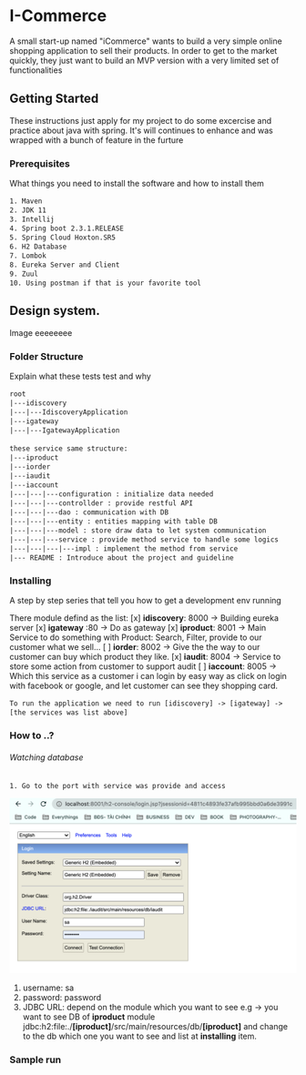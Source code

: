 # I-Commerce
A small start-up named "iCommerce" wants to build a very simple online shopping
application to sell their products. In order to get to the market quickly, they just want
to build an MVP version with a very limited set of functionalities

## Getting Started

These instructions just apply for my project to do some excercise and practice about java with spring.
It's will continues to enhance and was wrapped with a bunch of feature in the furture

### Prerequisites

What things you need to install the software and how to install them

```
1. Maven   
2. JDK 11
3. Intellij
4. Spring boot 2.3.1.RELEASE
5. Spring Cloud Hoxton.SR5
6. H2 Database
7. Lombok
8. Eureka Server and Client
9. Zuul
10. Using postman if that is your favorite tool
```

## Design system.

Image eeeeeeee

### Folder Structure

Explain what these tests test and why

```
root
|---idiscovery
|---|---IdiscoveryApplication
|---igateway
|---|---IgatewayApplication

these service same structure:
|---iproduct
|---iorder
|---iaudit
|---iaccount
|---|---|---configuration : initialize data needed
|---|---|---controllder : provide restful API
|---|---|---dao : communication with DB
|---|---|---entity : entities mapping with table DB
|---|---|---model : store draw data to let system communication
|---|---|---service : provide method service to handle some logics
|---|---|---|---impl : implement the method from service
|--- README : Introduce about the project and guideline
```
### Installing 
A step by step series that tell you how to get a development env running

There module defind as the list:
[x] **idiscovery**: 8000 &#8594; Building eureka server
[x] **igateway** :80 &#8594; Do as gateway
[x] **iproduct**: 8001 &#8594; Main Service to do something with Product: Search, Filter, provide to our customer what we sell...
[ ] **iorder**: 8002 &#8594; Give the the way to our customer can buy which product they like.
[x] **iaudit**: 8004 &#8594; Service to store some action from customer to support audit
[ ] **iaccount**: 8005 &#8594; Which this service as a customer i can login by easy way as click on login with facebook or google, and let customer can see they shopping card.
```
To run the application we need to run [idiscovery] -> [igateway] ->  [the services was list above]
```

### How to ..?
###### Watching database
```
1. Go to the port with service was provide and access
```
![Connect DB](https://github.com/lqnham/i-commerce/blob/master/connectDB.png)
1. username: sa
2. password: password
3. JDBC URL: depend on the module which you want to see
e.g &#8594; you want to see DB of **iproduct** module 
jdbc:h2:file:./**[iproduct]**/src/main/resources/db/**[iproduct]**
and change to the db which one you want to see and list at **installing** item.

### Sample run
